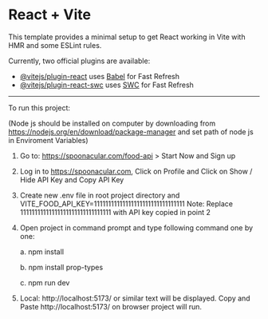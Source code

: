 # React + Vite

This template provides a minimal setup to get React working in Vite with HMR and some ESLint rules.

Currently, two official plugins are available:

- [@vitejs/plugin-react](https://github.com/vitejs/vite-plugin-react/blob/main/packages/plugin-react/README.md) uses [Babel](https://babeljs.io/) for Fast Refresh
- [@vitejs/plugin-react-swc](https://github.com/vitejs/vite-plugin-react-swc) uses [SWC](https://swc.rs/) for Fast Refresh

------------------------------------------------------------------------------------------------------------------------------------------------------------------------------------------------------------------------------------------------------------------------------------------------------------------------------------------------------------------------------------------------------------------------------------------------------------------------------------------------------------------------------------------------------------------------------------------------------------------------------------------------------------------------------------------------------------------------------------------------------------------------------------------------------------------------------------------------------------------------------------

To run this project:

(Node js should be installed on computer by downloading from https://nodejs.org/en/download/package-manager and set path of node js in Enviroment Variables)

1. Go to: https://spoonacular.com/food-api > Start Now and Sign up
2. Log in to https://spoonacular.com, Click on Profile and Click on Show / Hide API Key and Copy API Key
3. Create new .env file in root project directory and
   VITE_FOOD_API_KEY=11111111111111111111111111111111
   Note: Replace 11111111111111111111111111111111 with API key copied in point 2
4. Open project in command prompt and type following command one by one:
   
   a. npm install
   
   b. npm install prop-types
   
   c. npm run dev
6. Local: http://localhost:5173/ or similar text will be displayed. Copy and Paste http://localhost:5173/ on browser project will run.
